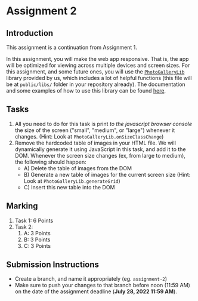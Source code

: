 # Assignment 2

## Introduction

This assignment is a continuation from Assignment 1.

In this assignment, you will make the web app responsive. That is, the app will be optimized for viewing across multiple devices and screen sizes. For this assignment, and some future ones, you will use the [`PhotoGalleryLib`](PhotoGalleryLib.js) library provided by us, which includes a lot of helpful functions (this file will be at `public/libs/` folder in your repository already). The documentation and some examples of how to use this library can be found [here](PhotoGalleryLib.md).

## Tasks

1. All you need to do for this task is print *to the javascript browser console* the size of the screen ("small", "medium", or "large") whenever it changes. (Hint: Look at `PhotoGalleryLib.onSizeClassChange`)
2. Remove the hardcoded table of images in your HTML file. We will dynamically generate it using JavaScript in this task, and add it to the DOM. Whenever the screen size changes (ex, from large to medium), the following should happen:
    - A) Delete the table of images from the DOM
    - B) Generate a new table of images for the current screen size (Hint: Look at `PhotoGalleryLib.generateGrid`)
    - C) Insert this new table into the DOM

## Marking
1. Task 1: 6 Points
2. Task 2:
    1. A: 3 Points
    2. B: 3 Points
    3. C: 3 Points


## Submission Instructions

- Create a branch, and name it appropriately (eg. `assignment-2`)
- Make sure to push your changes to that branch before noon (11:59 AM) on the date of the assignment deadline (**July 28, 2022 11:59 AM**).
